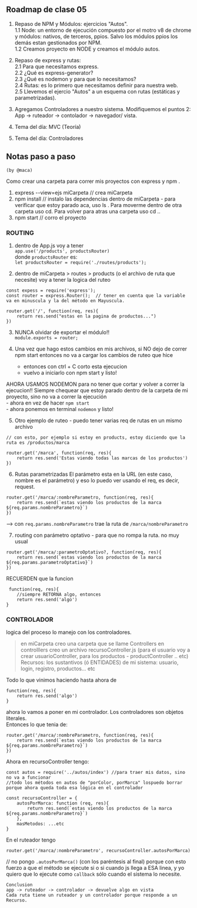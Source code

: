 ## Roadmap de clase 05

1. Repaso de NPM y Módulos: ejercicios "Autos".  
1.1 Node: un entorno de ejecución compuesto por el motro v8 de chrome y módulos: nativos, de terceros, ppios. Salvo los módulos ppios los demás estan gestionados por NPM.  
1.2 Creamos proyecto en NODE y creamos el módulo autos.

2. Repaso de express y rutas:  
2.1 Para que necesitamos express.  
2.2 ¿Qué es express-generator?  
2.3 ¿Qué es nodemon y para que lo necesitamos?  
2.4 Rutas: es lo primero que necesitamos definir para nuestra web.   
2.5 Llevemos el ejercio "Autos" a un esquema con rutas (estáticas y parametrizadas).  
3. Agregamos Controladores a nuestro sistema. Modifiquemos el puntos 2: App -> ruteador -> contolador -> navegador/ vista.  

4. Tema del día: MVC (Teoría)
5. Tema del día: Controladores
  
## Notas paso a paso 
`(by @maca)`  

Como crear una carpeta para correr mis proyectos con express y npm . 
1. express --view=ejs miCarpeta  // crea miCarpeta
2. npm install // instalo las dependencias dentro de miCarpeta - para verificar que estoy parado aca, uso ls . Para moverme dentro de otra carpeta uso cd. Para volver para atras una carpeta uso cd ..
3. npm start   // corro el proyecto


### ROUTING
1. dentro de App.js voy a tener   
    `app.use('/products', productsRouter) `  
donde `productsRouter` es:  
    `let productsRouter = require('./routes/products');`

2. dentro de miCarpeta > routes > products (o el archivo de ruta que necesite) voy a tener la logica del ruteo

``` 
const expess = require('express');  
const router = express.Router();  // tener en cuenta que la variable va en minuscula y la del método en Mayuscula. 

router.get('/', function(req, res){
    return res.send("estas en la pagina de productos...")
})
```

3. NUNCA olvidar de exportar el módulo!!  
    `module.exports = router;`

4. Una vez que hago estos cambios en mis archivos, si NO dejo de correr npm start entonces no va a cargar los cambios de ruteo que hice  
    - entonces con ctrl + C corto esta ejecucion
    - vuelvo a iniciarlo con npm start y listo!

AHORA USAMOS NODEMON para no tener que cortar y volver a correr la ejecucion!!
Siempre chequear que estoy parado dentro de la carpeta de mi proyecto, sino no va a correr la ejecución  
    - ahora en vez de hacer `npm start`  
    - ahora ponemos en terminal `nodemon` y listo!

5. Otro ejemplo de ruteo - puedo tener varias req de rutas en un mismo archivo
```
// con esto, por ejemplo si estoy en products, estoy diciendo que la ruta es /productos/marca   

router.get('/marca', function(req, res){  
    return res.send('Estas viendo todas las marcas de los productos')
})
```
6. Rutas parametrizadas
El parámetro esta en la URL (en este caso, nombre es el parámetro) y eso lo puedo ver usando el req, es decir, request.
```
router.get('/marca/:nombreParametro, function(req, res){
    return res.send(`estas viendo los productos de la marca ${req.params.nombreParametro}`)
})
```
--> con `req.params.nombreParametro` trae la ruta de `/marca/nombreParametro`

7. routing con parámetro optativo - para que no rompa la ruta. no muy usual
```
router.get('/marca/:parametroOptativo?, function(req, res){
    return res.send(`estas viendo los productos de la marca ${req.params.parametroOptativo}`)
})
```

RECUERDEN que la funcion
```
 function(req, res){
    //siempre RETORNA algo, entonces    
    return res.send('algo')
}
```

### CONTROLADOR
logica del proceso lo manejo con los controladores.
> en miCarpeta creo una carpeta que se llame Controllers
> en controlllers creo un archivo recursoController.js (para el usuario voy a crear usuarioController, para los productos - productController .. etc)   
> Recursos: los sustantivos (ó ENTIDADES) de mi sistema: usuario, login, registro, productos... etc 

Todo lo que vinimos haciendo hasta ahora de 
```
function(req, res){
    return res.send('algo')
}
```
ahora lo vamos a poner en mi controlador. Los controladores son objetos literales.  
Entonces lo que tenia de: 
```
router.get('/marca/:nombreParametro, function(req, res){
    return res.send(`estas viendo los productos de la marca ${req.params.nombreParametro}`)
})
``` 
Ahora en recursoController tengo: 
```
const autos = require('../autos/index') //para traer mis datos, sino no va a funcionar
//todo los métodos en autos de "porColor, porMarca" lospuedo borrar porque ahora queda toda esa lógica en el controlador

const recursoController = {
    autosPorMarca: function (req, res){
        return res.send(`estas viendo los productos de la marca ${req.params.nombreParametro}`)
    }, 
    masMetodos: ...etc
}
```
En el ruteador tengo  
```
router.get('/marca/:nombreParametro', recursoController.autosPorMarca)
```
// no pongo `.autosPorMarca()` (con los paréntesis al final) porque con esto fuerzo a que el método se ejecute si o si cuando js llega a ESA linea, y yo quiero que lo ejecute como `callback` sólo cuando el sistema lo necesite. 


    Conclusion 
    app -> ruteador -> controlador -> devuelve algo en vista
    Cada ruta tiene un ruteador y un controlador porque responde a un Recurso.
